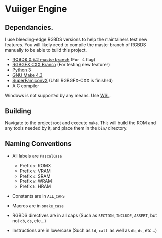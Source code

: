 # Vuiiger Engine

## Dependancies.

I use bleeding-edge RGBDS versions to help the maintainers test new features.
You will likely need to compile the master branch of RGBDS manually to be able
to build this project.

- [RGBDS 0.5.2 master branch](https://github.com/gbdev/rgbds) (For `-S` flag)
- [RGBGFX CXX Branch](https://github.com/ISSOtm/rgbds/tree/rgbgfx-cxx) (For testing new features)
- [Python 3](https://www.python.org/)
- [GNU Make 4.3](https://www.gnu.org/software/make/)
- [SuperFamiconvX](https://github.com/ISSOtm/SuperFamiconvX) (Until RGBGFX-CXX is finished)
- A C compiler

Windows is not supported by any means. Use [WSL](https://docs.microsoft.com/en-us/windows/wsl/install).

## Building

Navigate to the project root and execute `make`. This will build the ROM and any
tools needed by it, and place them in the `bin/` directory.

## Naming Conventions

- All labels are `PascalCase`
  - Prefix `x`: ROMX
  - Prefix `v`: VRAM
  - Prefix `s`: SRAM
  - Prefix `w`: WRAM
  - Prefix `h`: HRAM

- Constants are in `ALL_CAPS`
- Macros are in `snake_case`

- RGBDS directives are in all caps (Such as `SECTION`, `INCLUDE`, `ASSERT`, but not `db`, `ds`, etc...)
- Instructions are in lowercase (Such as `ld`, `call`, as well as `db`, `ds`, etc...)
